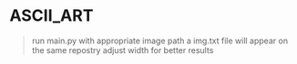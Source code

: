 # ASCII_ART
>run main.py with appropriate image path
>a img.txt file will appear on the same repostry
>adjust width for better results
